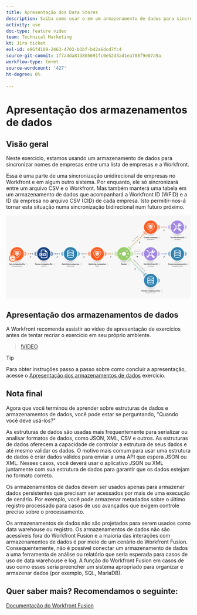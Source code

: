 ```yaml
---
title: Apresentação dos Data Stores
description: Saiba como usar o em um armazenamento de dados para sincronizar nomes de empresas entre uma lista de empresas e a Workfront usando [!DNL Adobe Workfront Fusion].
activity: use
doc-type: feature video
team: Technical Marketing
kt: Jira ticket
exl-id: e96fd109-2463-4702-b1bf-b42a6dcd7fc4
source-git-commit: 1f7a4da813805691fc0e52d3ad1ea708f9e07a9a
workflow-type: tm+mt
source-wordcount: '427'
ht-degree: 0%

---
```


# Apresentação dos armazenamentos de dados

## Visão geral

Neste exercício, estamos usando um armazenamento de dados para sincronizar nomes de empresas entre uma lista de empresas e a Workfront.

Essa é uma parte de uma sincronização unidirecional de empresas no Workfront e em algum outro sistema. Por enquanto, ele só sincronizará entre um arquivo CSV e o Workfront. Mas também manterá uma tabela em um armazenamento de dados que acompanhará a Workfront ID (WFID) e a ID da empresa no arquivo CSV (CID) de cada empresa. Isto permitir-nos-á tornar esta situação numa sincronização bidirecional num futuro próximo.

![Uma imagem de um cenário de Fusão](assets/data-structures-and-data-stores-2.png)

## Apresentação dos armazenamentos de dados

A Workfront recomenda assistir ao vídeo de apresentação de exercícios antes de tentar recriar o exercício em seu próprio ambiente.

>[!VIDEO](https://video.tv.adobe.com/v/335296/?quality=12)

>[!TIP]
>
>Para obter instruções passo a passo sobre como concluir a apresentação, acesse o [Apresentação dos armazenamentos de dados](https://experienceleague.adobe.com/docs/workfront-learn/tutorials-workfront/fusion/exercises/data-stores.html?lang=en) exercício.


## Nota final

Agora que você terminou de aprender sobre estruturas de dados e armazenamentos de dados, você pode estar se perguntando, &quot;Quando você deve usá-los?&quot;

As estruturas de dados são usadas mais frequentemente para serializar ou analisar formatos de dados, como JSON, XML, CSV e outros. As estruturas de dados oferecem a capacidade de controlar a estrutura de seus dados e até mesmo validar os dados. O motivo mais comum para usar uma estrutura de dados é criar dados válidos para enviar a uma API que espera JSON ou XML. Nesses casos, você deverá usar o aplicativo JSON ou XML juntamente com sua estrutura de dados para garantir que os dados estejam no formato correto.

Os armazenamentos de dados devem ser usados apenas para armazenar dados persistentes que precisam ser acessados por mais de uma execução de cenário. Por exemplo, você pode armazenar metadados sobre o último registro processado para casos de uso avançados que exigem controle preciso sobre o processamento.

Os armazenamentos de dados não são projetados para serem usados como data warehouse ou registro. Os armazenamentos de dados não são acessíveis fora do Workfront Fusion e a maioria das interações com armazenamentos de dados é por meio de um cenário do Workfront Fusion. Consequentemente, não é possível conectar um armazenamento de dados a uma ferramenta de análise ou relatório que seria esperada para casos de uso de data warehouse e log. A função do Workfront Fusion em casos de uso como esses seria preencher um sistema apropriado para organizar e armazenar dados (por exemplo, SQL, MariaDB).

## Quer saber mais? Recomendamos o seguinte:

[Documentação do Workfront Fusion](https://experienceleague.adobe.com/docs/workfront/using/adobe-workfront-fusion/workfront-fusion-2.html?lang=en)
